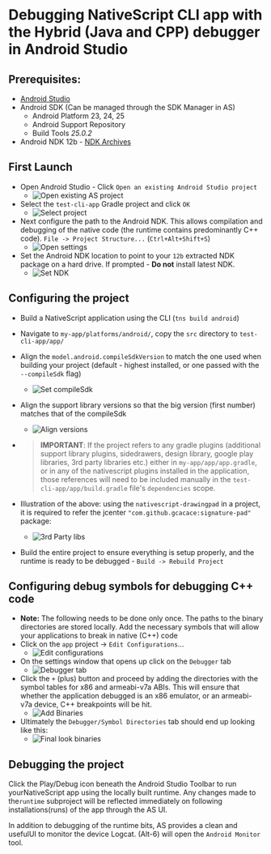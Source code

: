 # Debugging NativeScript CLI app with the Hybrid (Java and CPP) debugger in Android Studio

## Prerequisites:
 - [Android Studio](https://developer.android.com/studio/index.html#downloads)
 - Android SDK (Can be managed through the SDK Manager in AS)
   - Android Platform 23, 24, 25
   - Android Support Repository
   - Build Tools *25.0.2*
 - Android NDK 12b - [NDK Archives](https://developer.android.com/ndk/downloads/older_releases.html)


## First Launch
 - Open Android Studio - Click `Open an existing Android Studio project`
    - ![Open existing AS project](../docs/test-cli-app-howto/open-project.png)
 - Select the `test-cli-app` Gradle project and click `OK`
    - ![Select project](../docs/test-cli-app-howto/select-project.png)
 - Next configure the path to the Android NDK. This allows compilation and debugging of the native code (the runtime contains predominantly C++ code). `File -> Project Structure...` (`Ctrl+Alt+Shift+S`)
   - ![Open settings](../docs/test-cli-app-howto/open-settings.png)
 - Set the Android NDK location to point to your `12b` extracted NDK package on a hard drive. If prompted - **Do not** install latest NDK.
   - ![Set NDK](../docs/test-cli-app-howto/set-ndk.png)

 ## Configuring the project
  - Build a NativeScript application using the CLI (`tns build android`)
  - Navigate to `my-app/platforms/android/`, copy the `src` directory to `test-cli-app/app/`
  - Align the `model.android.compileSdkVersion` to match the one used when building your project (default - highest installed, or one passed with the `--compileSdk` flag)
    - ![Set compileSdk](../docs/test-cli-app-howto/set-compile-sdk.png)
  - Align the support library versions so that the big version (first number) matches that of the compileSdk
    - ![Align versions](../docs/test-cli-app-howto/align-versions.png)
  - > **IMPORTANT**: If the project refers to any gradle plugins (additional support library plugins, sidedrawers, design library, google play libraries, 3rd party libraries etc.) either in `my-app/app/app.gradle`, or in any of the nativescript plugins installed in the application, those references will need to be included manually in the `test-cli-app/app/build.gradle` file's `dependencies` scope.

  - Illustration of the above: using the `nativescript-drawingpad` in a project, it is required to refer the jcenter `"com.github.gcacace:signature-pad"` package:
    - ![3rd Party libs](../docs/test-cli-app-howto/3rd-party-plugins.png)
  - Build the entire project to ensure everything is setup properly, and the runtime is ready to be debugged - `Build -> Rebuild Project`
  

 ## Configuring debug symbols for debugging C++ code
- **Note:** The following needs to be done only once. The paths to the binary directories are stored locally. Add the necessary symbols that will allow your applications to break in native (C++) code
- Click on the `app` project -> `Edit Configurations`...
    - ![Edit configurations](../docs/test-cli-app-howto/edit-configurations.png)
- On the settings window that opens up click on the `Debugger` tab
    - ![Debugger tab](../docs/test-cli-app-howto/config-debugger-tab.png)
- Click the `+` (plus) button and proceed by adding the directories with the symbol tables for x86 and armeabi-v7a ABIs. This will ensure that whether the application debugged is an x86 emulator, or an armeabi-v7a device, C++ breakpoints will be hit.
    - ![Add Binaries](../docs/test-cli-app-howto/add-binaries.png)
- Ultimately the `Debugger/Symbol Directories` tab should end up looking like this:
    - ![Final look binaries](../docs/test-cli-app-howto/final-binaries.png)



## Debugging the project
Click the Play/Debug icon beneath the Android Studio Toolbar to run yourNativeScript app using the locally built runtime. Any changes made to the`runtime` subproject will be reflected immediately on following installations(runs) of the app through the AS UI.

In addition to debugging of the runtime bits, AS provides a clean and usefulUI to monitor the device Logcat. (Alt-6) will open the `Android Monitor` tool.
